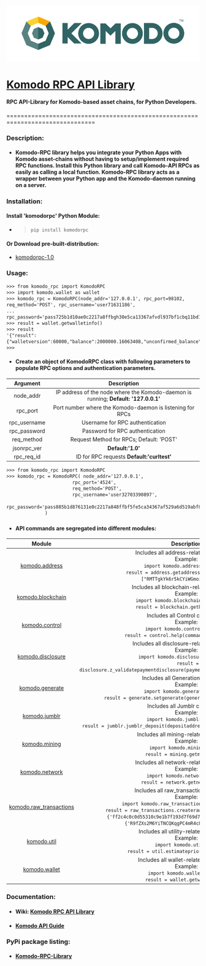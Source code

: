 ![Komodo_Logo](logo.png?raw=true)
# [Komodo RPC API Library](https://pypi.org/project/komodorpc/)

#### RPC API-Library for Komodo-based asset chains, for Python Developers.
===============================================================================
### Description:
- #### Komodo-RPC library helps you integrate your Python Apps with Komodo asset-chains without having to setup/implement required RPC functions. Install this Python library and call Komodo-API RPCs as easily as calling a local function. Komodo-RPC library acts as a wrapper between your Python app and the Komodo-daemon running on a server.
#####
### Installation:
#### Install 'komodorpc' Python Module:
  - > ` pip install komodorpc `

#### Or Download pre-built-distribution:
- [komodorpc-1.0](https://pypi.org/project/komodorpc/#files)

### Usage:
``` {.sourceCode .python}
>>> from komodo_rpc import KomodoRPC
>>> import komodo.wallet as wallet
>>> komodo_rpc = KomodoRPC(node_addr='127.0.0.1', rpc_port=98102, req_method='POST', rpc_username='user71631186',
...                         rpc_password='pass725b1d10ae0c2217a8ffbgh30e5ca13367afvdl937bf1cbq11bd16f8a1e36d30')
>>> result = wallet.getwalletinfo()
>>> result
'{"result":{"walletversion":60000,"balance":2000000.16063408,"unconfirmed_balance":0.00000000,"immature_balance":0.00000000,"txcount":15,"keypoololdest":1561025064,"keypoolsize":101,"paytxfee":0.00000000,"seedfp":"7bd4d97c90d68f5921fee04e63168bd956d63346bf011c80d46e75b134385c"},"error":null,"id":"curltest"}\n'
>>> 
```
 - #### Create an object of **KomodoRPC** class with following parameters to populate RPC options and authentication parameters.
 |   Argument   |                                   Description                                   |
|:------------:|:-------------------------------------------------------------------------------:|
|   node_addr  | IP address of the node where the Komodo-daemon is running; **Default: '127.0.0.1'** |
|   rpc_port   |            Port number where the Komodo-daemon is listening for RPCs            |
| rpc_username |                         Username for RPC authentication                         |
| rpc_password |                         Password for RPC authentication                         |
|  req_method  |                     Request Method for RPCs; Default: 'POST'                    |
|  jsonrpc_ver |                              **Default:'1.0'**                                  |
|  rpc_req_id  |                     ID for RPC requests **Default:'curltest'**                  |

 ``` {.sourceCode .python}
 >>> from komodo_rpc import KomodoRPC
 >>> komodo_rpc = KomodoRPC( node_addr='127.0.0.1',
                         rpc_port='4524', 
                         req_method='POST', 
                         rpc_username='user32703390897', 
                         rpc_password='pass885b1d876131e0c2217a848ffbf5fe5ca34367af529a6d519abf8cbb5bd16f8a1e36d30'
               )
 ```
#####
- #### API commands are segregated into different modules:
|          Module         |                                                                                                                                                                               Description                                                                                                                                                                               |
|:-----------------------:|:-----------------------------------------------------------------------------------------------------------------------------------------------------------------------------------------------------------------------------------------------------------------------------------------------------------------------------------------------------------------------:|
|      [komodo.address](https://github.com/V413H4V/Komodo-RPC-Library-Python/wiki/Address)     |  Includes all address-related commands.<br> Example: <br> ```  import komodo.address as address ``` <br> ```  result = address.getaddressbalance(addresses=["RMTTgkYk6r5kCYiWGmoihdts61XZ"]) ```                                                                                                                                                                  |
|    [komodo.blockchain](https://github.com/V413H4V/Komodo-RPC-Library-Python/wiki/Blockchain)    | Includes all blockchain-related commands.<br> Example: <br> ```  import komodo.blockchain as blockchain ``` <br> ```  result = blockchain.getbestblockhash() ```                                                                                                                                                                                                  |
|      [komodo.control](https://github.com/V413H4V/Komodo-RPC-Library-Python/wiki/Control)     | Includes all Control commands.<br>  Example: <br> ```   import komodo.control as control ``` <br> ```  result = control.help(command='getwalletinfo') ```                                                                                                                                                                                    |
|    [komodo.disclosure](https://github.com/V413H4V/Komodo-RPC-Library-Python/wiki/Disclosure)    | Includes all disclosure-related commands. <br>  Example: <br> ```   import komodo.disclosure as disclosure``` <br> ```  result = disclosure.z_validatepaymentdisclosure(paymentdisclosure='zpd:76462047b6c204') ```                                                                                            |
|     [komodo.generate](https://github.com/V413H4V/Komodo-RPC-Library-Python/wiki/Generate)     | Includes all Generation commands. <br>  Example:<br> ```   import komodo.generate as generate``` <br> ```  result = generate.setgenerate(generate=False, genproclimit=2) ```                                                                                                                                                                 |
|      [komodo.jumblr](https://github.com/V413H4V/Komodo-RPC-Library-Python/wiki/Jumblr)      | Includes all Jumblr commands.<br>  Example: <br>   ``` import komodo.jumblr as jumblr``` <br> ```  result = jumblr.jumblr_deposit(depositaddress='RT4SUjG3QeGcedfpHtP5MhDeEGTA') ```                                                                                                                                                         |
|      [komodo.mining](https://github.com/V413H4V/Komodo-RPC-Library-Python/wiki/Mining)      | Includes all mining-related commands. <br>  Example: <br> ```   import komodo.mining as mining``` <br> ```  result = mining.getmininginfo() ```                                                                                                                                                                                              |
|      [komodo.network](https://github.com/V413H4V/Komodo-RPC-Library-Python/wiki/Network)     | Includes all network-related commands. <br>  Example:<br> ```   import komodo.network as network``` <br> ``` result = network.getnetworkinfo() ```                                                                                                                                                                                                      |
| [komodo.raw_transactions](https://github.com/V413H4V/Komodo-RPC-Library-Python/wiki/Raw-Transactions) | Includes all raw_transactions commands. <br>  Example: <br> ```   import komodo.raw_transactions as raw_transactions``` <br> ```  result = raw_transactions.createrawtransaction(transactions={'ff2c4c0c0d55310c9e1b7f193d7f69d7a5b662fc610':0},amounts={'R9fZXs2M6YiTNCQKqgPC4mR4cE3VQkAGzW':0.001}) ``` |
|       [komodo.util](https://github.com/V413H4V/Komodo-RPC-Library-Python/wiki/Util)       | Includes all utility-related commands.<br>  Example: <br> ```   import komodo.util as util``` <br> ```  result = util.estimatepriority(num_blocks=2) ```                                                                                                                                                                                     |
|      [komodo.wallet](https://github.com/V413H4V/Komodo-RPC-Library-Python/wiki/Wallet)      | Includes all wallet-related commands. <br>  Example:<br> ```  import komodo.wallet as wallet``` <br> ```  result = wallet.getwalletinfo() ```                                                                                                                                                                                                                     |
#####
### Documentation:
- #### Wiki: [Komodo RPC API Library](https://github.com/V413H4V/Komodo-RPC-Library-Python/wiki)
- #### [Komodo API Guide](https://developers.komodoplatform.com/basic-docs/komodo-api/)
### PyPi package listing: 
- #### [Komodo-RPC-Library](https://pypi.org/project/komodorpc/)


